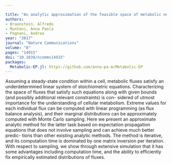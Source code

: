 ```yaml
---

title: "An analytic approximation of the feasible space of metabolic networks"
authors:
- Braunstein, Alfredo
- Muntoni, Anna Paola
- Pagnani, Andrea
year: "2017"
journal: "Nature Communications"
volume: "8"
pages: "14915"
doi: "10.1038/ncomms14915"
packages:
  Metabolic-EP.jl: https://github.com/anna-pa-m/Metabolic-EP
---
```

Assuming a steady-state condition within a cell, metabolic fluxes satisfy an underdetermined linear system of stoichiometric equations. Characterizing the space of fluxes that satisfy such equations along with given bounds (and possibly additional relevant constraints) is con- sidered of utmost importance for the understanding of cellular metabolism. Extreme values for each individual flux can be computed with linear programming (as flux balance analysis), and their marginal distributions can be approximately computed with Monte Carlo sampling. Here we present an approximate analytic method for the latter task based on expectation propagation equations that does not involve sampling and can achieve much better predic- tions than other existing analytic methods. The method is iterative, and its computation time is dominated by one matrix inversion per iteration. With respect to sampling, we show through extensive simulation that it has some advantages including computation time, and the ability to efficiently fix empirically estimated distributions of fluxes.
